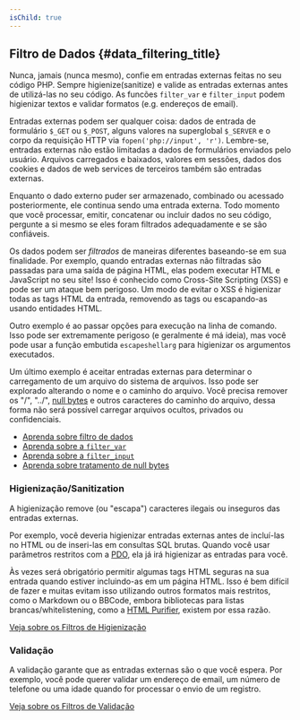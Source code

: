 ```yaml
---
isChild: true
---
```


## Filtro de Dados {#data_filtering_title}

Nunca, jamais (nunca mesmo), confie em entradas externas feitas no seu código PHP. Sempre higienize(sanitize) e valide
as entradas externas antes de utilizá-las no seu código. As funcões `filter_var` e `filter_input` podem higienizar textos e validar formatos (e.g.
endereços de email).

Entradas externas podem ser qualquer coisa: dados de entrada de formulário `$_GET` ou `$_POST`, alguns valores na superglobal
`$_SERVER` e o corpo da requisição HTTP via `fopen('php://input', 'r')`. Lembre-se, entradas externas não estão
limitadas a dados de formulários enviados pelo usuário. Arquivos carregados e baixados, valores em sessões, dados dos cookies
e dados de web services de terceiros também são entradas externas.

Enquanto o dado externo puder ser armazenado, combinado ou acessado posteriormente, ele continua sendo uma entrada externa. Todo
momento que você processar, emitir, concatenar ou incluir dados no seu código, pergunte a si mesmo se
eles foram filtrados adequadamente e se são confiáveis.

Os dados podem ser _filtrados_ de maneiras diferentes baseando-se em sua finalidade. Por exemplo, quando entradas externas não filtradas são passadas
para uma saída de página HTML, elas podem executar HTML e JavaScript no seu site! Isso é conhecido como Cross-Site
Scripting (XSS) e pode ser um ataque bem perigoso. Um modo de evitar o XSS é higienizar todas as tags HTML
da entrada, removendo as tags ou escapando-as usando entidades HTML.

Outro exemplo é ao passar opções para execução na linha de comando. Isso pode ser extremamente perigoso
(e geralmente é má ideia), mas você pode usar a função embutida `escapeshellarg` para higienizar os argumentos
executados.

Um último exemplo é aceitar entradas externas para determinar o carregamento de um arquivo do sistema de arquivos. Isso pode ser explorado
alterando o nome e o caminho do arquivo. Você precisa remover os "/", "../", [null bytes][6] e outros caracteres do caminho do arquivo, dessa forma
não será possível carregar arquivos ocultos, privados ou confidenciais.

* [Aprenda sobre filtro de dados][1]
* [Aprenda sobre a `filter_var`][4]
* [Aprenda sobre a `filter_input`][5]
* [Aprenda sobre tratamento de null bytes][6]

### Higienização/Sanitization

A higienização remove (ou "escapa") caracteres ilegais ou inseguros das entradas externas.

Por exemplo, você deveria higienizar entradas externas antes de incluí-las no HTML ou de inseri-las
em consultas SQL brutas. Quando você usar parâmetros restritos com a [PDO](#databases), ela já irá
higienizar as entradas para você.

Às vezes será obrigatório permitir algumas tags HTML seguras na sua entrada quando estiver incluindo-as em um página
HTML. Isso é bem difícil de fazer e muitas evitam isso utilizando outros formatos mais restritos, como
o Markdown ou o BBCode, embora bibliotecas para listas brancas/whitelistening, como a [HTML Purifier][html-purifier], existem
por essa razão.

[Veja sobre os Filtros de Higienização][2]

### Validação

A validação garante que as entradas externas são o que você espera. Por exemplo, você pode querer validar um
endereço de email, um número de telefone ou uma idade quando for processar o envio de um registro.

[Veja sobre os Filtros de Validação][3]

[1]: http://www.php.net/manual/en/book.filter.php
[2]: http://www.php.net/manual/en/filter.filters.sanitize.php
[3]: http://www.php.net/manual/en/filter.filters.validate.php
[4]: http://php.net/manual/en/function.filter-var.php
[5]: http://www.php.net/manual/en/function.filter-input.php
[6]: http://php.net/manual/en/security.filesystem.nullbytes.php
[html-purifier]: http://htmlpurifier.org/
